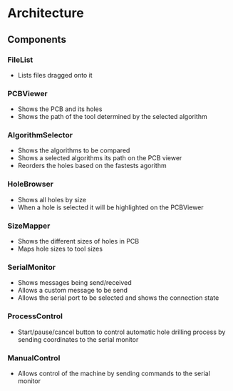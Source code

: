 # Architecture

## Components

### FileList
* Lists files dragged onto it

### PCBViewer
* Shows the PCB and its holes
* Shows the path of the tool determined by the selected algorithm

### AlgorithmSelector
* Shows the algorithms to be compared
* Shows a selected algorithms its path on the PCB viewer
* Reorders the holes based on the fastests agorithm

### HoleBrowser
* Shows all holes by size
* When a hole is selected it will be highlighted on the PCBViewer

### SizeMapper
* Shows the different sizes of holes in PCB
* Maps hole sizes to tool sizes

### SerialMonitor
* Shows messages being send/received
* Allows a custom message to be send
* Allows the serial port to be selected and shows the connection state

### ProcessControl
* Start/pause/cancel button to control automatic hole drilling process by sending coordinates to the serial monitor

### ManualControl
* Allows control of the machine by sending commands to the serial monitor

